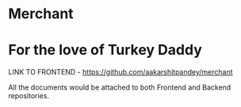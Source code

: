# Merchant
# For the love of Turkey Daddy

LINK TO FRONTEND - https://github.com/aakarshitpandey/merchant


All the documents would be attached to both Frontend and Backend repositories. 
